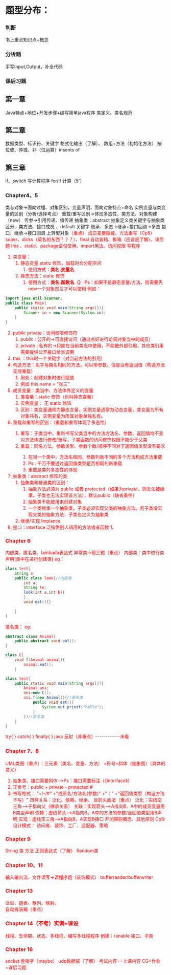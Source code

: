 # 题型分布：
### 判断
书上重点知识点+概念
### 分析题
手写Input,Output，补全代码
### 课后习题


## 第一章
Java特点+地位+开发步骤+编写简单java程序
类定义、类名规范
## 第二章
数据类型、标识符、关键字
格式化输出（了解）、 数组+方法（初始化方法）
按位或、异或、非（位运算）insents of 
## 第三章
if、switch 写计算程序
for/if 计算（5'）
### Chapter4、5
类与对象->面向过程、对象区别，变量声明，面向对象特点+命名
实例变量与类变量的区别（分析/选择考点）
重载/重写区别->体现多态性，类方法、对象构建（new） 传参->引用传递、值传递
抽象类：abstract 抽象定义类关键字与抽象类区分、类方法、接口成员  、default 关键字
继承、多态->继承+接口回调->多态
接口、继承->接口回调 上转型对象<font color='red'>（重点）</t>
成员变量隐藏、方法重写（Cp5）
super、dicks（莫名的东西？？？）、final
自动装箱、拆箱（应该是了解）、课后题
this 、static、package语句使用、import用法、访问权限
写程序

1. 类变量：
	1. 静态变量 static 修饰，加载时会分配空间
		1. 使用方式：**类名.变量名** 
	2. 静态方法：static 修饰
		1. 使用方式：**类名.函数名（）**
Ps：如果不是静态变量/方法，则需要先new一个对象然后才可以使用
例如：
```java
import java.util.Scanner;
public class Main{
	public static void main(String args[]){
		Scanner in = new Scanner(System.in);
	}
}
```
2. public    private：访问权限修饰符
	1. public : 公开的->可直接访问（通过点好进行访问对象当中的成员）
	2. private : 私有的->只能在当前类当中使用，不能被外部引用，其他类引用需要提供公开接口给类调用
3. this ：this时一个关键字（对当前方法的引用）
4. 构造方法：名字与类名相同的方法，可以带参数，但是没有返回值（构造方法支持重载）
	1. 用处：创建对象时进行赋值
	2. 例如 this.name = "张三"
5. 成员变量：类当中、方法体外定义的变量
	1. 类变量：static 修饰（也叫静态变量）
	2. 实例变量： 无 static 修饰
	3. 区别：类变量通常为静态变量，实例变量通常为动态变量，类变量为所有对象共有，实例变量为所属对象单独私有。
4. 重载和重写的区别：<font color='red'>（重载和重写体现了多态性）</t>
	1. 重写：子类当中，重新书写父类当中的方法<font color='red'>方法名、参数、返回值均不变</t>对方法体进行修改/重写，子类函数的访问修饰权限不能少于父类
	2. 重载：同名方法，<font color='red'>参数类型、参数个数/顺序不同</t>对于返回值类型没有要求
		1. 在同一个类中，方法名相同，参数列表不同的多个方法构成方法重载
		2. <font color='red'>Ps : 千万不要通过返回值类型是否相同判断重载</t> 
		3. 重载是类的多态性的体现
5. 抽象类：abstract 修饰的类
	1. 抽象类和普通类的区别：
		1. 抽象方法必须为 public 或者 protected（如果为private，则无法被继承，子类也无法实现该方法），默认public（缺省条件）
		2. 抽象类不能被用来创建对象
		3. 一个类继承一个抽象类，子类必须实现父类的抽象方法。若子类没实现父类的抽象方法，子类也定义为抽象类
	2. 继承/实现 Implance
6. 接口：interface  泛指供别人调用的方法或者函数
	1. 


### Chapter 6
内部类、匿名类、lambada表达式 异常类->前三题<font color='red'>（重点）</t>
内部类：类中进行类声明(类中在进行创建类)
eg：
```java
class test{
	String s;
	public class look{//内部类
		int a;
		String te;
		look(int a,int b){
		}
		void eat(){}
		
	}
}
```
匿名类：
eg:
```java
abstract class Animal{
	public abstract void eat();
}

class C{
	void f(Animal animal){
		animal.eat();
	}

class test{
	public static void main(String args[]){
		Animal ani;
		ani=new C();
		ani.f(new Animal(){//匿名类
			public void eat(){
				System.out.printf("hello");
			}
		})//匿名类
	}
}

```


try{ }  catch{ }      finally{ }
java 反射（非重点）------------未看
### Chapter 7、8
UML类图<font color='red'>（重点）</t>：三元素（类名、变量、方法） +符号+斜体（抽象图）（具体的意义）
1. 抽象类、接口需要斜体——>Ps：接口需要标注（《interface》）
2. 正负号：public +   private  -  protected  \#
3. 书写格式： "+/-/#" +"成员名/方法名(参数)" +"：" +"返回值类型（构造方法不写）"
四种关系：泛化、依赖、继承、     及箭头画法<font color='red'>（重点）</t>
泛化：实线空三角——>子指向父（继承关系）
关联：实现箭头——>A指向B，A中的成员变量用B类型声明
依赖：虚线箭头——>A指向B，A中的方法的参数/返回值类型用B声明
实现：虚线空三角——>A指向B，A实现B接口
开闭原则概念、其他原则
Cp8: 设计模式： 访问者、装饰、工厂、适配器、策略
### Chapter 9 
String 类 方法 正则表达式（了解）   Random类
### Chapter 10、11 
输入输出流、文件读写->读程序题（装饰模式）
bufferreader/bufferwriter
### Chapter 13 
泛型、链表、散列、映射、   
自动拆装箱<font color='red'>（重点）</t>
### Chapter 14（不考）实训+课设
线程、生命期、状态、多线程、编写多线程程序
创建：ranable 接口、子类
### Chapter 16
socket 套接字（maybe） udp数据报（了解）
考试内容\=\=上课内容
CG+作业+课后习题




